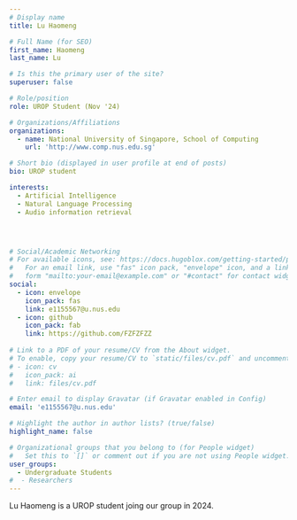 ```yaml
---
# Display name
title: Lu Haomeng

# Full Name (for SEO)
first_name: Haomeng
last_name: Lu

# Is this the primary user of the site?
superuser: false

# Role/position
role: UROP Student (Nov '24)

# Organizations/Affiliations
organizations:
  - name: National University of Singapore, School of Computing
    url: 'http://www.comp.nus.edu.sg'

# Short bio (displayed in user profile at end of posts)
bio: UROP student

interests:
  - Artificial Intelligence
  - Natural Language Processing
  - Audio information retrieval




# Social/Academic Networking
# For available icons, see: https://docs.hugoblox.com/getting-started/page-builder/#icons
#   For an email link, use "fas" icon pack, "envelope" icon, and a link in the
#   form "mailto:your-email@example.com" or "#contact" for contact widget.
social:
  - icon: envelope
    icon_pack: fas
    link: e1155567@u.nus.edu
  - icon: github
    icon_pack: fab
    link: https://github.com/FZFZFZZ
  
# Link to a PDF of your resume/CV from the About widget.
# To enable, copy your resume/CV to `static/files/cv.pdf` and uncomment the lines below.
# - icon: cv
#   icon_pack: ai
#   link: files/cv.pdf

# Enter email to display Gravatar (if Gravatar enabled in Config)
email: 'e1155567@u.nus.edu'

# Highlight the author in author lists? (true/false)
highlight_name: false

# Organizational groups that you belong to (for People widget)
#   Set this to `[]` or comment out if you are not using People widget.
user_groups:
  - Undergraduate Students
#  - Researchers
---
```


Lu Haomeng is a UROP student joing our group in 2024. 
